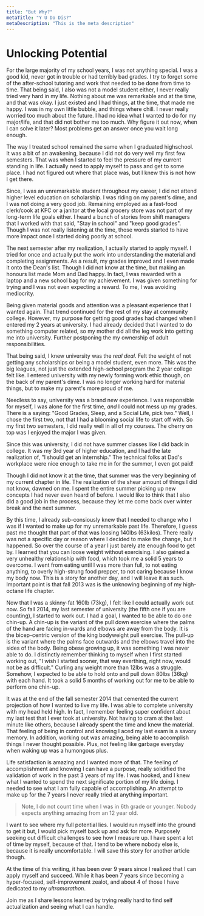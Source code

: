 ```yaml
---
title: "But Why?"
metaTitle: "Y U Do Dis?"
metaDescription: "This is the meta description"
---
```


# Unlocking Potential

For the large majority of my school years, I was not anything special.
I was a good kid, never got in trouble or had terribly bad grades.
I try to forget some of the after-school tutoring and work that needed to be done from time to time. That being said, I also was not a model student either, I never really tried very hard in my life. Nothing about me was remarkable and at the time, and that was okay. I just existed and I had things, at the time, that made me happy. I was in my own little bubble, and things where chill. I never really worried too much about the future. I had no idea what I wanted to do for my major/life, and that did not bother me too much. Why figure it out now, when I can solve it later? Most problems get an answer once you wait long enough.

The way I treated school remained the same when I graduated highschool.
It was a bit of an awakening, because I did not do very well my first few semesters. That was when I started to feel the pressure of my current standing in life. I actually need to apply myself to pass and get to some place.
I had not figured out where that place was, but I knew this is not how I get there.

Since, I was an unremarkable student throughout my career, I did not attend higher level education on scholarship. I was riding on my parent's dime, and I was not doing a very good job. Remaining employed as a fast-food clerk/cook at KFC or a janitor at the local grocery store was not part of my long-term life goals either. I heard a bunch of stories from shift managers that I worked with that said, "Stay in school" and "keep good grades". Though I was not really listening at the time, those words started to have more impact once I started doing poorly at school.

The next semester after my realization, I actually started to apply myself.
I tried for once and actually put the work into understanding the material and completing assignments. As a result, my grades improved and I even made it onto the Dean's list. Though I did not know at the time, but making an honours list made Mom and Dad happy. In fact, I was rewarded with a laptop and a new school bag for my achievement. I was given something for trying and I was not even expecting a reward. To me, I was avoiding mediocrity.

Being given material goods and attention was a pleasant experience that I wanted again. That trend continued for the rest of my stay at community college.
However, my purpose for getting good grades had changed when I entered my 2 years at university. I had already decided that I wanted to do something computer related, so my mother did all the leg work into getting me into university. Further postponing the my ownership of adult responsibilities.

That being said, I knew university was the _real deal_.
Felt the weight of not getting any scholarships or being a model student, even more. This was the big leagues, not just the extended high-school program the 2 year college felt like. I entered university with my newly forming work ethic though, on the back of my parent's dime. I was no longer working hard for material things, but to make my parent's more proud of me.

Needless to say, university was a brand new experience.
I was responsible for myself, I was alone for the first time, _and_ I could not mess up my grades. There is a saying: "Good Grades, Sleep, and a Social Life, pick two." Well, I chose the first two, not that I had a blooming social life to start off with. So my first two semesters, I did really well in all of my courses. The cherry on top was I enjoyed the major I was given.

Since this was university, I did not have summer classes like I did back in college. It was my 3rd year of higher education, and I had the late realization of, "I should get an internship." The technical folks at Dad's workplace were nice enough to take me in for the summer, I even got paid!

Though I did not know it at the time, that summer was the very beginning of my current chapter in life. The realization of the shear amount of things I did not know, dawned on me. I spent the entire summer picking up new concepts I had never even heard of before. I would like to think that I also did a good job in the process, because they let me come back over winter break and the next summer.

By this time, I already sub-consiously knew that I needed to change who I was if I wanted to make up for my unremarkable past life. Therefore, I guess past me thought that part of that was loosing 140lbs (63kilos). There really was not a specific day or reason where I decided to make the change, but it happened. So over the course of a year I just barely ate enough food to get by. I learned that you can loose weight without exercising. I also gained a very unhealthy relationship with food, which took me a solid 5 years to overcome. I went from eating until I was more than full, to not eating anything, to overly high-strung food prepper, to not caring because I know my body now. This is a story for another day, and I will leave it as such. Important point is that fall 2013 was is the unknowing beginning of my high-octane life chapter.

Now that I was a skinny-fat 160lb (73kg), I felt like I could actually work out now. So fall 2014, my last semester of university (the fifth one if you are counting), I started to work out. I had a goal, I wanted to be able to do one chin-up. A chin-up is the variant of the pull down exercise where the palms of the hand are facing in-wards and elbows are away from the body. It is the bicep-centric version of the king  bodyweight pull exercise. The pull-up is the variant where the palms face outwards and the elbows travel into the sides of the body. Being obese growing up, it was something I was never able to do.
I distinctly remember thinking to myself when I first started working out, "I wish I started sooner, that way everthing, right now, would not be as difficult."
Curling any weight more than 12lbs was a struggle. Somehow, I expected to be able to hold onto and pull down 80lbs (36kg) with each hand. It took a solid 5 months of working out for me to be able to perform one chin-up.

It was at the end of the fall semester 2014 that cemented the current projection of how I wanted to live my life. I was able to complete university with my head held high. In fact, I remember feeling super confident about my last test that I ever took at university. Not having to cram at the last minute like others, because I already spent the time and knew the material. That feeling of being in control and knowing I aced my last exam is a savory memory. In addition, working out was amazing, being able to accomplish things I never thought possible. Plus, not feeling like garbage everyday when waking up was a humongous plus.

Life satisfaction is amazing and I wanted more of that. The feeling of accomplishment and knowing I can have a purpose, really solidified the validation of work in the past 3 years of my life. I was hooked, and I knew what I wanted to spend the next significate portion of my life doing. I needed to see what I am fully capable of accomplishing. An attempt to make up for the 7 years I never really tried at anything important.

> Note, I do not count time when I was in 6th grade or younger. Nobody expects anything amazing from an 12 year old.

I want to see where my full potential lies. I would run myself into the ground to get it but, I would pick myself back up and ask for more. Purposely seeking out difficult challenges to see how I measure up. I have spent a lot of time by myself, because of that. I tend to be where nobody else is, because it is really uncomfortable. I will save this story for another article though.

At the time of this writing, it has been over 9 years since I realized that I can apply myself and succeed. While it has been 7 years since becoming a hyper-focused, self-improvement zealot, and about 4 of those I have dedicated to my _ultramarathon_.

Join me as I share lessons learned by trying really hard to find self actualization and seeing what I can handle.
